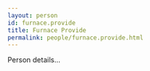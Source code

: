 ```yaml
---
layout: person
id: furnace.provide
title: Furnace Provide
permalink: people/furnace.provide.html
---
```


Person details...